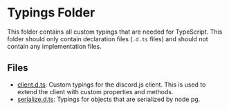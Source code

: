 # Typings Folder

This folder contains all custom typings that are needed for TypeScript. This folder should only contain declaration
files (`.d.ts` files) and should not contain any implementation files.

## Files

- [client.d.ts](client.d.ts): Custom typings for the discord.js client. This is used to extend the client with custom
  properties and methods.
- [serialize.d.ts](serialize.d.ts): Typings for objects that are serialized by node pg.
